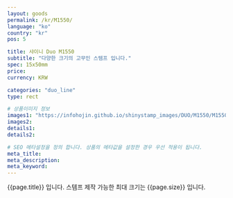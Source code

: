 ```yaml
---
layout: goods
permalink: /kr/M1550/
language: "ko"
country: "kr"
pos: 5

title: 샤이니 Duo M1550
subtitle: "다양한 크기의 고무인 스템프 입니다."
spec: 15x50mm
price:
currency: KRW

categories: "duo_line"
type: rect

# 상품이미지 정보
images1: "https://infohojin.github.io/shinystamp_images/DUO/M1550/M1550_1.jpg"
images2:
details1:
details2:    

# SEO 메타설정을 정의 합니다. 상품의 메타값을 설정한 경우 우선 적용이 됩니다.
meta_title: 
meta_description:
meta_keyword:
---
```


{{page.title}} 입니다. 스템프 제작 가능한 최대 크기는 {{page.size}} 입니다.